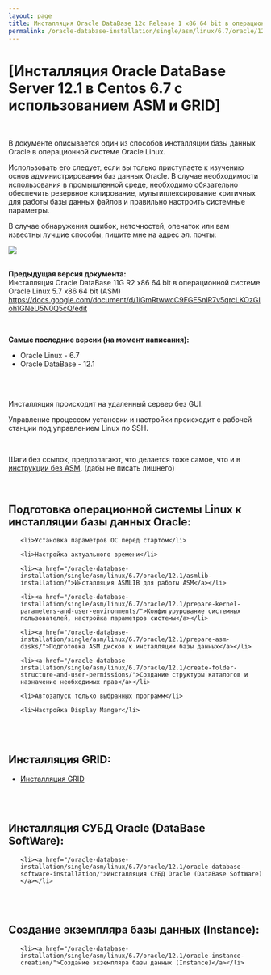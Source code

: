 ```yaml
---
layout: page
title: Инсталляция Oracle DataBase 12c Release 1 x86 64 bit в операционной системе Oracle Linux 6.4 x86_64
permalink: /oracle-database-installation/single/asm/linux/6.7/oracle/12.1/
---
```


# [Инсталляция Oracle DataBase Server 12.1 в Centos 6.7 с использованием ASM и GRID]


<br/>

В документе описывается один из способов инсталляции базы данных Oracle в операционной системе Oracle Linux.


Использовать его следует, если вы только приступаете к изучению основ администрирования баз данных Oracle. В случае необходимости использования в промышленной среде, необходимо обязательно обеспечить резервное копирование, мультиплексирование критичных для работы базы данных файлов и правильно настроить системные параметры.


В случае обнаружения ошибок, неточностей, опечаток или вам известны лучшие способы, пишите мне на адрес эл. почты:


<div>
	<img src="http://img.fotografii.org/a3333333mail.gif" border="0">
</div>

<br/>

**Предыдущая версия документа:**  
Инсталляция Oracle DataBase 11G R2 x86 64 bit в операционной системе Oracle Linux 5.7 x86 64 bit (ASM)  
https://docs.google.com/document/d/1iGmRtwwcC9FGESnlR7v5qrcLKOzGIoh1GNeU5N0Q5cQ/edit


<br/>

<strong>Самые последние версии (на момент написания):</strong>

<ul>
	<li>Oracle Linux - 6.7</li>
	<li>Oracle DataBase - 12.1</li>
</ul>


<br/><br/>

Инсталляция происходит на удаленный сервер без GUI.

Управление процессом установки и настройки происходит с рабочей станции под управлением Linux по SSH.



<br/>

Шаги без ссылок, предполагают, что делается тоже самое, что и в <a href="http://oracle-dba.ru/oracle-database-installation/linux/6.4/oracle/12.1/">инструкции без ASM</a>. (дабы не писать лишнего)

<br/>

## Подготовка операционной системы Linux к инсталляции базы данных Oracle:


<ul>

	<li>Установка параметров ОС перед стартом</li>

	<li>Настройка актуального времени</li>

	<li><a href="/oracle-database-installation/single/asm/linux/6.7/oracle/12.1/asmlib-installation/">Инсталляция ASMLIB для работы ASM</a></li>

	<li><a href="/oracle-database-installation/single/asm/linux/6.7/oracle/12.1/prepare-kernel-parameters-and-user-environments/">Конфигурурование системных пользователей, настройка параметров системы</a></li>

	<li><a href="/oracle-database-installation/single/asm/linux/6.7/oracle/12.1/prepare-asm-disks/">Подготовка ASM дисков к инсталляции базы данных</a></li>

	<li><a href="/oracle-database-installation/single/asm/linux/6.7/oracle/12.1/create-folder-structure-and-user-permissions/">Создание структуры каталогов и назначение необходимых прав</a></li>

	<li>Автозапуск только выбранных программ</li>

	<li>Настройка Display Manger</li>

</ul>




<br/><br/>

<h2>Инсталляция GRID:</h2>

<ul>
	<li><a href="/oracle-database-installation/single/asm/linux/6.7/oracle/12.1/grid-installation/">Инсталляция GRID</a></li>

</ul>




<br/><br/>

<h2>Инсталляция СУБД Oracle (DataBase SoftWare):</h2>
<ul>

	<li><a href="/oracle-database-installation/single/asm/linux/6.7/oracle/12.1/oracle-database-software-installation/">Инсталляция СУБД Oracle (DataBase SoftWare)</a></li>

</ul>



<br/><br/>

<h2>Создание экземпляра базы данных (Instance):</h2>
<ul>

	<li><a href="/oracle-database-installation/single/asm/linux/6.7/oracle/12.1/oracle-instance-creation/">Создание экземпляра базы данных (Instance)</a></li>
</ul>
